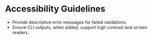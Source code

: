 # Accessibility Guidelines

- Provide descriptive error messages for failed validations.
- Ensure CLI outputs, when added, support high contrast and screen readers.
